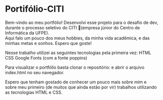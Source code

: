# Portifólio-CITI
Bem-vindo ao meu portfólio! Desenvolvi esse projeto para o desafio de dev, durante o processo seletivo do CITI 💚(empresa júnior do Centro de Informática da UFPE).  
Aqui falo um pouco dos meus hobbies, da minha vida acadêmica, e das minhas metas e sonhos.
Espero que goste!

Nesse trabalho utilizei as seguintes tecnologias pela primeira vez:
HTML
CSS
Google Fonts (com a fonte poppins)

Para visualizar o portfólio basta clonar o repositório:    e abrir o arquivo index.html no seu navegador.


Espero que tenham gostado de conhecer um pouco mais sobre mim e sobre meu primeiro (de muitos que ainda estão por vir) trabalhos utilizando as tecnologias HTML e CSS.
